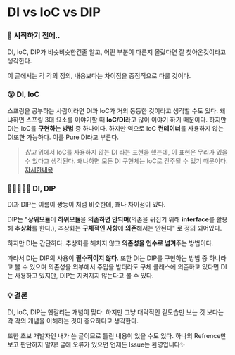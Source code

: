 # DI vs IoC vs DIP

### 🎊 시작하기 전에..

DI, IoC, DIP가 비슷비슷한건줄 알고, 어떤 부분이 다른지 몰랐다면 잘 찾아온것이라고 생각한다.

이 글에서는 각 각의 정의, 내용보다는 차이점을 중점적으로 다룰 것이다.

### 😵 DI, IoC

스프링을 공부하는 사람이라면 DI과 IoC가 거의 동등한 것이라고 생각할 수도 있다. 왜냐하면 스프링 3대 요소를 이야기할 때 **IoC/DI**라고 많이 이야기 하기 때문이다. 하지만 DI는 IoC를 **구현하는 방법** 중 하나이다. 하지만 역으로 IoC **컨테이너**를 사용하지 않는 DI또한 가능하다. 이를 Pure DI라고 부른다.

> *참고* 위에서 IoC를 사용하지 않는 DI 라는 표현을 했는데, 이 표현은 무리가 있을 수 있다고 생각된다. 왜냐하면 모든 DI 구현체는 IoC로 간주될 수 있기 때문이다. [자세한내용](https://stackoverflow.com/questions/6550700/inversion-of-control-vs-dependency-injection)

### 👩🏻‍🤝‍👩🏻 DI, DIP

DI과 DIP는 이름이 쌍둥이 처럼 비슷한데, 꽤나 차이점이 있다.

DIP는 "**상위모듈**이 **하위모듈**을 **의존하면 안되며**(의존을 뒤집기 위해 **interface**를 활용해 **추상화**를 한다.), 추상화는 **구체적인 사항**에 **의존**해서는 안된다" 로 정의 되어있다.

하지만 DI는 간단하다. 추상화를 해치지 않고 **의존성을 인수로 넘겨**주는 방법이다.

따라서 DI는 DIP의 사용이 **필수적이지 않다**. 또한 DI는 DIP를 구현하는 방법 중 하나라고 볼 수 있으며 의존성을 외부에서 주입을 받더라도 구체 클래스에 의존하고 있다면 DI는 사용하고 있지만, DIP는 지켜지지 않는다고 볼 수 있다.

### 💡 결론

DI, IoC, DIP는 헷갈리는 개념이 맞다. 하지만 그냥 대략적인 겉모습만 보는 것 보다는 각 각의 개념을 이해하는 것이 중요하다고 생각한다.

또한 초보 개발자인 내가 쓴 글이므로 틀린 내용이 있을 수도 있다. 하나의 Refrence만 보고 판단하지 말자! 글에 오류가 있으면 언제든 Issue는 환영입니다✨

